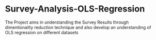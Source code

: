 # Survey-Analysis-OLS-Regression
The Project aims in understanding the Survey Results through dimentionality reduction technique and also develop an understanding of OLS regression on different datasets
